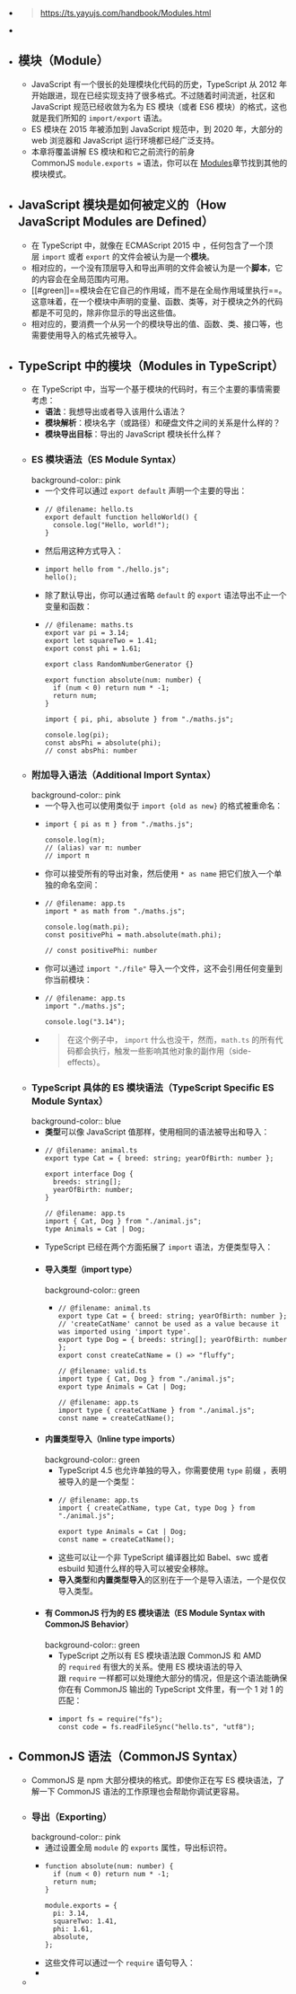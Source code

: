 - > https://ts.yayujs.com/handbook/Modules.html
-
- ## 模块（Module）
	- JavaScript 有一个很长的处理模块化代码的历史，TypeScript 从 2012 年开始跟进，现在已经实现支持了很多格式。不过随着时间流逝，社区和 JavaScript 规范已经收敛为名为 ES 模块（或者 ES6 模块）的格式，这也就是我们所知的 `import/export` 语法。
	- ES 模块在 2015 年被添加到 JavaScript 规范中，到 2020 年，大部分的 web 浏览器和 JavaScript 运行环境都已经广泛支持。
	- 本章将覆盖讲解 ES 模块和和它之前流行的前身 CommonJS `module.exports =` 语法，你可以在 [Modules](https://www.typescriptlang.org/docs/handbook/modules.html)章节找到其他的模块模式。
- ## JavaScript 模块是如何被定义的（How JavaScript Modules are Defined）
	- 在 TypeScript 中，就像在 ECMAScript 2015 中 ，任何包含了一个顶层 `import` 或者 `export` 的文件会被认为是一个**模块**。
	- 相对应的，一个没有顶层导入和导出声明的文件会被认为是一个**脚本**，它的内容会在全局范围内可用。
	- [[#green]]==模块会在它自己的作用域，而不是在全局作用域里执行==。这意味着，在一个模块中声明的变量、函数、类等，对于模块之外的代码都是不可见的，除非你显示的导出这些值。
	- 相对应的，要消费一个从另一个的模块导出的值、函数、类、接口等，也需要使用导入的格式先被导入。
- ## TypeScript 中的模块（Modules in TypeScript）
	- 在 TypeScript 中，当写一个基于模块的代码时，有三个主要的事情需要考虑：
		- **语法**：我想导出或者导入该用什么语法？
		- **模块解析**：模块名字（或路径）和硬盘文件之间的关系是什么样的？
		- **模块导出目标**：导出的 JavaScript 模块长什么样？
	- ### ES 模块语法（ES Module Syntax）
	  background-color:: pink
		- 一个文件可以通过 `export default` 声明一个主要的导出：
		- ```
		  // @filename: hello.ts
		  export default function helloWorld() {
		    console.log("Hello, world!");
		  }
		  ```
		- 然后用这种方式导入：
		- ```
		  import hello from "./hello.js";
		  hello();
		  ```
		- 除了默认导出，你可以通过省略 `default` 的 `export` 语法导出不止一个变量和函数：
		- ```
		  // @filename: maths.ts
		  export var pi = 3.14;
		  export let squareTwo = 1.41;
		  export const phi = 1.61;
		   
		  export class RandomNumberGenerator {}
		   
		  export function absolute(num: number) {
		    if (num < 0) return num * -1;
		    return num;
		  }
		  
		  import { pi, phi, absolute } from "./maths.js";
		   
		  console.log(pi);
		  const absPhi = absolute(phi);
		  // const absPhi: number
		  ```
	- ### 附加导入语法（Additional Import Syntax）
	  background-color:: pink
		- 一个导入也可以使用类似于 `import {old as new}` 的格式被重命名：
		- ```
		  import { pi as π } from "./maths.js";
		   
		  console.log(π);
		  // (alias) var π: number
		  // import π
		  ```
		- 你可以接受所有的导出对象，然后使用 `* as name` 把它们放入一个单独的命名空间：
		- ```
		  // @filename: app.ts
		  import * as math from "./maths.js";
		   
		  console.log(math.pi);
		  const positivePhi = math.absolute(math.phi);
		  
		  // const positivePhi: number
		  ```
		- 你可以通过 `import "./file"` 导入一个文件，这不会引用任何变量到你当前模块：
		- ```
		  // @filename: app.ts
		  import "./maths.js";
		   
		  console.log("3.14");
		  ```
		- > 在这个例子中， `import` 什么也没干，然而，`math.ts` 的所有代码都会执行，触发一些影响其他对象的副作用（side-effects）。
	- ### TypeScript 具体的 ES 模块语法（TypeScript Specific ES Module Syntax）
	  background-color:: blue
		- **类型**可以像 JavaScript 值那样，使用相同的语法被导出和导入：
		- ```
		  // @filename: animal.ts
		  export type Cat = { breed: string; yearOfBirth: number };
		   
		  export interface Dog {
		    breeds: string[];
		    yearOfBirth: number;
		  }
		   
		  // @filename: app.ts
		  import { Cat, Dog } from "./animal.js";
		  type Animals = Cat | Dog;
		  ```
		- TypeScript 已经在两个方面拓展了 `import` 语法，方便类型导入：
		- #### 导入类型（import type）
		  background-color:: green
			- ```
			  // @filename: animal.ts
			  export type Cat = { breed: string; yearOfBirth: number };
			  // 'createCatName' cannot be used as a value because it was imported using 'import type'.
			  export type Dog = { breeds: string[]; yearOfBirth: number };
			  export const createCatName = () => "fluffy";
			   
			  // @filename: valid.ts
			  import type { Cat, Dog } from "./animal.js";
			  export type Animals = Cat | Dog;
			   
			  // @filename: app.ts
			  import type { createCatName } from "./animal.js";
			  const name = createCatName();
			  ```
		- #### 内置类型导入（Inline type imports）
		  background-color:: green
			- TypeScript 4.5 也允许单独的导入，你需要使用 `type` 前缀 ，表明被导入的是一个类型：
			- ```
			  // @filename: app.ts
			  import { createCatName, type Cat, type Dog } from "./animal.js";
			   
			  export type Animals = Cat | Dog;
			  const name = createCatName();
			  ```
			- 这些可以让一个非 TypeScript 编译器比如 Babel、swc 或者 esbuild 知道什么样的导入可以被安全移除。
			- **导入类型**和**内置类型导入**的区别在于一个是导入语法，一个是仅仅导入类型。
		- #### 有 CommonJS 行为的 ES 模块语法（ES Module Syntax with CommonJS Behavior）
		  background-color:: green
			- TypeScript 之所以有 ES 模块语法跟 CommonJS 和 AMD 的 `required` 有很大的关系。使用 ES 模块语法的导入跟 `require` 一样都可以处理绝大部分的情况，但是这个语法能确保你在有 CommonJS 输出的 TypeScript 文件里，有一个 1 对 1 的匹配：
			- ```
			  import fs = require("fs");
			  const code = fs.readFileSync("hello.ts", "utf8");
			  ```
- ## CommonJS 语法（CommonJS Syntax）
	- CommonJS 是 npm 大部分模块的格式。即使你正在写 ES 模块语法，了解一下 CommonJS 语法的工作原理也会帮助你调试更容易。
	- ### 导出（Exporting）
	  background-color:: pink
		- 通过设置全局 `module` 的 `exports` 属性，导出标识符。
		- ```
		  function absolute(num: number) {
		    if (num < 0) return num * -1;
		    return num;
		  }
		   
		  module.exports = {
		    pi: 3.14,
		    squareTwo: 1.41,
		    phi: 1.61,
		    absolute,
		  };
		  ```
		- 这些文件可以通过一个 `require` 语句导入：
		-
	-